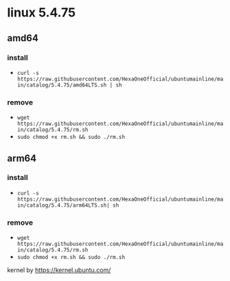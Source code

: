 # linux 5.4.75
 
## amd64

### install

- `curl -s https://raw.githubusercontent.com/HexaOneOfficial/ubuntumainline/main/catalog/5.4.75/amd64LTS.sh | sh`
 
### remove
  
- `wget https://raw.githubusercontent.com/HexaOneOfficial/ubuntumainline/main/catalog/5.4.75/rm.sh` 
- `sudo chmod +x rm.sh && sudo ./rm.sh` 
 
## arm64

### install

- `curl -s https://raw.githubusercontent.com/HexaOneOfficial/ubuntumainline/main/catalog/5.4.75/arm64LTS.sh| sh`
 
### remove

- `wget https://raw.githubusercontent.com/HexaOneOfficial/ubuntumainline/main/catalog/5.4.75/rm.sh` 
- `sudo chmod +x rm.sh && sudo ./rm.sh` 
 
 
 
kernel by https://kernel.ubuntu.com/
